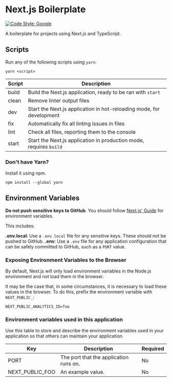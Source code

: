 # Next.js Boilerplate
[![Code Style: Google](https://img.shields.io/badge/code%20style-google-blueviolet.svg)](https://github.com/google/gts)

A boilerplate for projects using Next.js and TypeScript.

## Scripts

Run any of the following scripts using `yarn`:

```
yarn <script>
```

| Script | Description                                                          |
|--------|----------------------------------------------------------------------|
| build  | Build the Next.js application, ready to be ran with `start`          |
| clean  | Remove linter output files                                           |
| dev    | Start the Next.js application in hot-reloading mode, for development |
| fix    | Automatically fix all linting issues in files                        |
| lint   | Check all files, reporting them to the console                       |
| start  | Start the Next.js application in production mode, requires `build`   |

### Don't have Yarn?

Install it using npm.

```
npm install --global yarn
```

## Environment Variables

**Do not push sensitive keys to GitHub**. You should follow [Next.js' Guide](https://nextjs.org/docs/basic-features/environment-variables) for environment variables.

This includes:

**.env.local**: Use a `.env.local` file for any sensitive keys. These should not be pushed to GitHub.
**.env**: Use a `.env` file for any application configuration that can be safely committed to GitHub, such as a `PORT` value.

### Exposing Environment Variables to the Browser

By default, Next.js will only load environment variables in the Node.js environment and not load them in the browser.

It may be the case that, in some circumstances, it is necessary to load these values in the browser. To do this, prefix the environment variable with `NEXT_PUBLIC_`:

```env
NEXT_PUBLIC_ANALYTICS_ID=foo
```

### Environment variables used in this application

Use this table to store and describe the environment variables used in your application so that others can maintain your application.

| Key             | Description                                    | Required |
|-----------------|------------------------------------------------|----------|
| PORT            | The port that the application runs on.         | No       |
| NEXT_PUBLIC_FOO | An example value.                              | No       |

